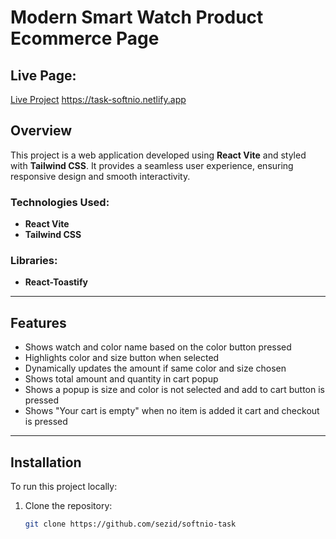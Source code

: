 # Modern Smart Watch Product Ecommerce Page

## Live Page:
[Live Project](#)  https://task-softnio.netlify.app

## Overview

This project is a web application developed using **React Vite** and styled with **Tailwind CSS**. It provides a seamless user experience, ensuring responsive design and smooth interactivity.

### Technologies Used:
- **React Vite**
- **Tailwind CSS**

### Libraries:
- **React-Toastify**

---

## Features

- Shows watch and color name based on the color button pressed
- Highlights color and size button when selected
- Dynamically updates the amount if same color and size chosen
- Shows total amount and quantity in cart popup
- Shows a popup is size and color is not selected and add to cart button is pressed
- Shows "Your cart is empty" when no item is added it cart and checkout is pressed

---

## Installation

To run this project locally:

1. Clone the repository:
   ```bash
   git clone https://github.com/sezid/softnio-task

